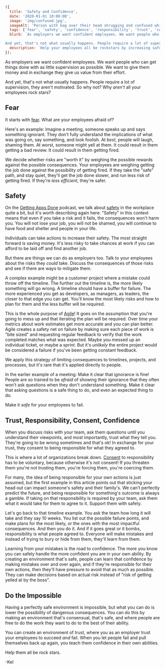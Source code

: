 ```js
({
  title: 'Safety and Confidence',
  date: '2020-01-01 10:00:00',
  image: 'img/confused.jpg',
  imageAlt: 'Person with bag over their head shrugging and confused while sitting at a computer.',
  tags: ['fear', 'safety', 'confidence', 'responsibility', 'trust', 'consent', 'agile'],
  blurb: `As employers we want confident employees. We want people who can get things done with as little supervision as possible. We want to give them money and in exchange they give us value from their effort.

And yet, that's not what usually happens. People require a lot of supervision. They aren't motivated. So why not? Why _aren't_ all your employees rock stars?`,
  description: `Help your employees all be rockstars by increasing safety!`,
});
```

As employers we want confident employees. We want people who can get things done with as little supervision as possible. We want to give them money and in exchange they give us value from their effort.

And yet, that's not what usually happens. People require a lot of supervision, they aren't motivated. So why not? Why _aren't_ all your employees rock stars?

## Fear

It starts with [fear](/tags/fear). What are your employees afraid of?

Here's an example: Imagine a meeting, someone speaks up and says something ignorant. They don't fully understand the implications of what was going on, say something, and look foolish. At _best_, people will laugh, shaming them. At worst, someone might yell at them. It could result in them getting a bad review. It could result in them getting fired.

We decide whether risks are "worth it" by weighing the possible rewards against the possible consequences. Your employees are weighing getting the job done against the possibility of getting fired. If they take the "safe" path, and stay quiet, they'll get the job done slower, and run less risk of getting fired. If they're _less efficient_, they're safer.

## Safety

On the [Getting Apps Done](https://gettingappsdone.com/) podcast, we talk about [safety](/tags/safety) in the workplace quite a bit, but it's worth describing again here: "Safety" in this context means that even if you take a risk and it fails, the consequences won't harm you. You will not lose your job, you will not be shamed, you will continue to have food and shelter and people in your life.

Individuals can take actions to increase their safety. The most straight forward is saving money. It's less risky to take chances at work if you can afford to be laid off and find another job.

But there are things we can do as employers too. Talk to your employees about the risks they _could_ take. Discuss the consequences of those risks and see if there are ways to mitigate them.

A complex example might be a customer project where a mistake could throw off the timeline. The further out the timeline is, the more likely something will go wrong. A timeline should have a buffer for failure. The more experienced you get as developers, as managers, as leaders, the closer to that edge you can get. You'll know the most likely risks and how to plan for them and the less buffer will be required.

This is the whole purpose of [Agile](/tags/agile)! It goes on the assumption that you're going to mess up and that iterating the plan will be required. Over time your metrics about work estimates get more accurate and you can plan better. Agile creates a safety net on failure by making sure each piece of work is "bite sized" and requesting regular feedback to verify that the work completed matches what was expected. Maybe you messed up an individual ticket, or maybe a sprint. But it's _unlikely_ the entire project would be considered a failure if you've been getting constant feedback.

We apply this strategy of limiting consequences to timelines, projects, and processes, but it's rare that it's applied directly to people.

In the earlier example of a meeting: Make it clear that ignorance is fine! People are so trained to be _afraid_ of showing their ignorance that they often won't ask questions when they don't understand something. Make it clear that asking questions is a safe thing to do, and even an expected thing to do.

Make it _safe_ for your employees to fail.

## Trust, Responsibility, Consent, Confidence

When you discuss risks with your team, ask them questions until you understand their viewpoints, and most importantly, trust what they tell you. They're going to be wrong sometimes and that's ok! In exchange for your trust, they consent to being responsible for what they agreed to.

This is where a lot of organizations break down. [Consent](/tags/consent) to responsibility has to be voluntary, because otherwise it's not consent! If you threaten them you're not trusting them, you're forcing them, you're coercing them.

For many, the idea of being responsible for your own actions is just assumed, but the first example in this article points out that sticking your head out can impact someone's safety and their family's. We can't perfectly predict the future, and being responsible for something's outcome is always a gamble. If taking on that responsibility is required by your team, ask them what it would take for them to agree to it. Support them with safety.

Let's go back to that timeline example. You ask the team how long it will take and they say 10 weeks. You list out the possible failure points, and make plans for the most likely, or the ones with the most impactful consequences. And then you do it. And if it goes great or it bombs, responsibility is what people agreed to. Everyone will make mistakes and instead of trying to bury or hide from them, they'll learn from them.

Learning from your mistakes is the road to confidence. The more you know you can safely handle the more confident you are in your own ability. By creating an environment that's safe, people can learn that confidence by making mistakes over and over again, and if they're responsible for their own actions, then they'll have pressure to avoid that as much as possible. They can make decisions based on actual risk instead of "risk of getting yelled at by the boss".

## Do the Impossible

Having a perfectly safe environment is impossible, but what you can do is lower the possibility of dangerous consequences. You can do this by making an environment that's consensual, that's safe, and where people are free to do the work they want to do to the best of their ability.

You can create an environment of trust, where you as an employer trust your employees to succeed _and_ fail. When you let people fail and pull themselves back up again, you teach them confidence in their own abilities.

Help them all be rock stars.

-Kel
